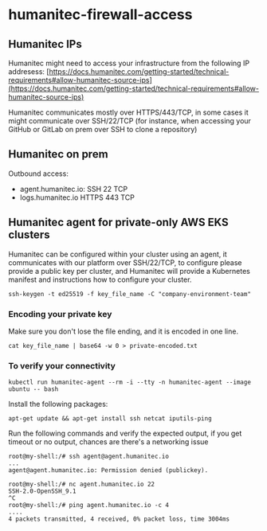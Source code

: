 # humanitec-firewall-access

## Humanitec IPs
Humanitec might need to access your infrastructure from the following IP addresess: [https://docs.humanitec.com/getting-started/technical-requirements#allow-humanitec-source-ips](https://docs.humanitec.com/getting-started/technical-requirements#allow-humanitec-source-ips)

Humanitec communicates mostly over HTTPS/443/TCP, in some cases it might communicate over SSH/22/TCP (for instance, when accessing your GitHub or GitLab on prem over SSH to clone a repository)

## Humanitec on prem
Outbound access:
  - agent.humanitec.io: SSH 22 TCP
  - logs.humanitec.io HTTPS 443 TCP

## Humanitec agent for private-only AWS EKS clusters
Humanitec can be configured within your cluster using an agent, it communicates with our platform over SSH/22/TCP, to configure please provide a public key per cluster, and Humanitec will provide a Kubernetes manifest and instructions how to configure your cluster.

```
ssh-keygen -t ed25519 -f key_file_name -C "company-environment-team"
```

### Encoding your private key
Make sure you don't lose the file ending, and it is encoded in one line.
```
cat key_file_name | base64 -w 0 > private-encoded.txt
```

### To verify your connectivity
```
kubectl run humanitec-agent --rm -i --tty -n humanitec-agent --image ubuntu -- bash
```
Install the following packages:
```
apt-get update && apt-get install ssh netcat iputils-ping
```
Run the following commands and verify the expected output, if you get timeout or no output, chances are there's a networking issue
```
root@my-shell:/# ssh agent@agent.humanitec.io
...
agent@agent.humanitec.io: Permission denied (publickey).

root@my-shell:/# nc agent.humanitec.io 22
SSH-2.0-OpenSSH_9.1
^C
root@my-shell:/# ping agent.humanitec.io -c 4
....
4 packets transmitted, 4 received, 0% packet loss, time 3004ms
```

